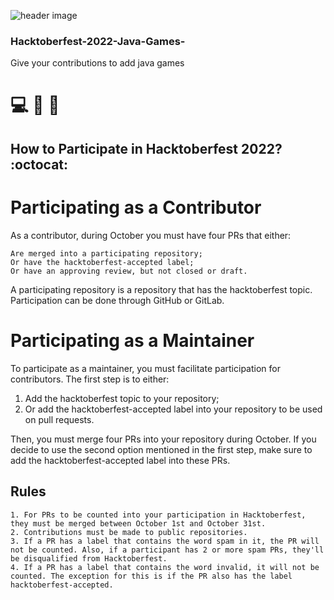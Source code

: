 ![header image](https://github.com/Tilanmoksara96/Hacktoberfest-2022-Java-Games-/blob/main/assets/unnamed.png)
### Hacktoberfest-2022-Java-Games-
Give your contributions to add java games
# 💻 🎲 👾

## How to Participate in Hacktoberfest 2022? :octocat: 
# Participating as a Contributor
As a contributor, during October you must have four PRs that either:

    Are merged into a participating repository;
    Or have the hacktoberfest-accepted label;
    Or have an approving review, but not closed or draft.

A participating repository is a repository that has the hacktoberfest topic. Participation can be done through GitHub or GitLab.

# Participating as a Maintainer
To participate as a maintainer, you must facilitate participation for contributors. The first step is to either:

   1. Add the hacktoberfest topic to your repository;
   2. Or add the hacktoberfest-accepted label into your repository to be used on pull requests.

Then, you must merge four PRs into your repository during October. If you decide to use the second option mentioned in the first step, make sure to add the hacktoberfest-accepted label into these PRs.

## Rules

    1. For PRs to be counted into your participation in Hacktoberfest, they must be merged between October 1st and October 31st.
    2. Contributions must be made to public repositories.
    3. If a PR has a label that contains the word spam in it, the PR will not be counted. Also, if a participant has 2 or more spam PRs, they'll be disqualified from Hacktoberfest.
    4. If a PR has a label that contains the word invalid, it will not be counted. The exception for this is if the PR also has the label hacktoberfest-accepted.
